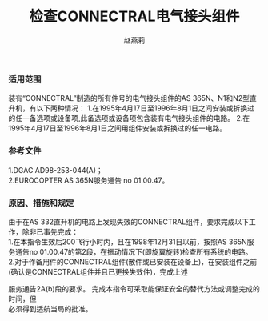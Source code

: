 ﻿---
amendno: 39-2251  
cadno: CAD1998-S365-02  
title: 检查CONNECTRAL电气接头组件  
publishdate: 1998-07-23  
effdate: 1998-07-27  
acmodels: ["AS 365"]  
tags: []  
engs: []  
pns: []  
mfrs: ["EUROCOPTER"]  
admins: 中南管理局  
author: 赵燕莉  
---
  
### 适用范围  
装有“CONNECTRAL”制造的所有件号的电气接头组件的AS 365N、N1和N2型直升机，有以下两种情况：
1.在1995年4月17日至1996年8月1日之间安装或拆换过的任一备选项或设备项,此备选项或设备项包含装有电气接头组件的电路。
2.在1995年4月17日至1996年8月1日之间用组件安装或拆换过的任一电路。  
  
<!--more-->  
### 参考文件  
  1.DGAC AD98-253-044(A)；  
  2.EUROCOPTER AS 365N服务通告 no 01.00.47。  
  
### 原因、措施和规定  

  由于在AS 332直升机的电路上发现失效的CONNECTRAL组件，要求完成以下工作，除非已事先完成：  
  1.在本指令生效后200飞行小时内，且在1998年12月31日以前，按照AS 365N服务通告no 01.00.47的第2段，在振动情况下(即旋翼旋转)检查所有系统的电路。  
  2.对于作备用件的CONNECTRAL组件(散件或已安装在设备上)，在安装组件之前(确认是CONNECTRAL组件并且已更换失效件)，完成上述  
  
服务通告2A(b)段的要求。     完成本指令可采取能保证安全的替代方法或调整完成的时间，但  
必须得到适航当局的批准。  
